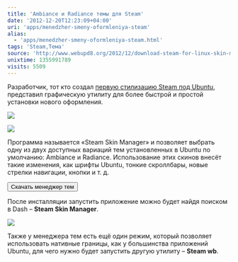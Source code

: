 ```yaml
---
title: 'Ambiance и Radiance темы для Steam'
date: '2012-12-20T12:23:09+04:00'
uri: 'apps/menedzher-smeny-oformleniya-steam'
alias: 
  - 'apps/menedzher-smeny-oformleniya-steam.html'
tags: 'Steam,Тема'
source: 'http://www.webupd8.org/2012/12/download-steam-for-linux-skin-manager.html'
unixtime: 1355991789
visits: 5509
---
```

Разработчик, тот кто создал [первую стилизацию Steam под Ubuntu](apps/stilizatsiya-steam-pod-ubuntu), представил графическую утилиту для более быстрой и простой установки нового оформления.

[![](img/2012/12/20/12-00/steam-2-8289556759-o.jpg)](img/2012/12/20/12-00/steam-2-8289556759-o.jpg)

[![](img/2012/12/20/12-00/steam-8289555825-o.jpg)](img/2012/12/20/12-00/steam-8289555825-o.jpg)

Программа называется «Steam Skin Manager» и позволяет выбрать одну из двух доступных вариаций тем установленных в Ubuntu по умолчанию: Ambiance и Radiance. Использование этих скинов внесёт такие изменения, как шрифты Ubuntu, тонкие скроллбары, новые стрелки навигации, кнопки и т. д.

[<button>Скачать менеджер тем</button>](http://iubuntu.cz/Steam/)

После инсталляции запустить приложение можно будет найдя поиском в Dash – **Steam Skin Manager**.

[![](img/2012/12/20/12-00/steam-1-8290614772-o.jpg)](img/2012/12/20/12-00/steam-1-8290614772-o.jpg)

Также у менеджера тем есть ещё один режим, который позволяет использовать нативные границы, как у большинства приложений Ubuntu, для чего нужно будет запустить другую утилиту – **Steam wb**.
